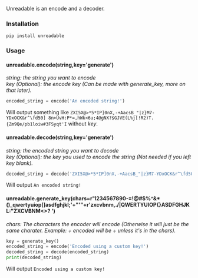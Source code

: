 Unreadable is an encode and a decoder.
### __Installation__ ###
```
pip install unreadable
```
### __Usage__ ###
#### unreadable.**encode**(string,key='generate')
*string: the string you want to encode*\
*key (Optional): the encode key (Can be made with generate_key, more on that later).*
```python
encoded_string = encode('An encoded string!')
```
Will output something like `ZXI5X@>*5*IP]0nX,-+AacsB_"|z}M7-YDxOCK&r^\fd50] 8n>UvH:P*=,hWk<6u;4@gNX?$GJVE(L%j[!R2)T.{Zm9Qe/pb1loiw#3FSyqt'I` without *key*.
#### unreadable.**decode**(string,key='generate')
*string: the encoded string you want to decode*\
*key (Optional): the key you used to encode the string (Not needed if you left key blank).*
```python
decoded_string = decode('ZXI5X@>*5*IP]0nX,-+AacsB_"|z}M7-YDxOCK&r^\fd50] 8n>UvH:P*=,hWk<6u;4@gNX?$GJVE(L%\[!R2)T.{Zm9Qe/pb1loiw#3FSyqt'+"'"+'I')
```
Will output `An encoded string!`
#### unreadable.**generate_key**(chars=r'1234567890-=!@#$%^&*()_qwertyuiop\[]asdfghjkl;'+"'"+r'zxcvbnm,./\|QWERTYUIOP{}ASDFGHJKL:"ZXCVBNM<>? ')
*chars: The characters the encoder will encode (Otherwise it will just be the same charater. Example: ÷ encoded will be ÷ unless it's in the chars).*
```python
key = generate_key()
encoded_string = encode('Encoded using a custom key!')
decoded_string = decode(encoded_string)
print(decoded_string)
```
Will output `Encoded using a custom key!`
